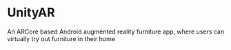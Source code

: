 # UnityAR
An ARCore based Android augmented reality furniture app, where users can virtually try out furniture in their home
